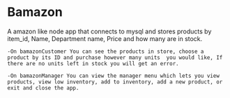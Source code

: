 # Bamazon 
A amazon like node app that connects to mysql and stores products by item_id, Name, Department name, Price and how many are in stock. 

    -On bamazonCustomer You can see the products in store, choose a product by its ID and purchase however many units  you would like, If there are no units left in stock you will get an error.

    -On bamazonManager You can view the manager menu which lets you view products, view low inventory, add to inventory, add a new product, or exit and close the app.